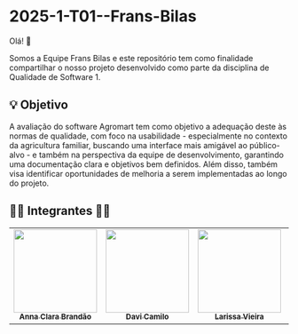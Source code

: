 # 2025-1-T01--Frans-Bilas

Olá! 👋

Somos a Equipe Frans Bilas e este repositório tem como finalidade compartilhar o nosso projeto desenvolvido como parte da disciplina de Qualidade de Software 1.

## 💡 Objetivo

A avaliação do software Agromart tem como objetivo a adequação deste às normas de qualidade, com foco na usabilidade - especialmente no contexto da agricultura familiar, buscando uma interface mais amigável ao público-alvo - e também na perspectiva da equipe de desenvolvimento, garantindo uma documentação clara e objetivos bem definidos. Além disso, também visa identificar oportunidades de melhoria a serem implementadas ao longo do projeto.


## 👩‍💻 Integrantes 👨‍💻

<table>
	<tr>
		<td align="center"><a href="https://github.com/annacbrandao"><img src="https://avatars.githubusercontent.com/u/126699748?v=4" width="150px;" alt=""/><br /><sub><b>Anna Clara Brandão</b></sub></a><br /><a href="https://github.com/annacbrandao"></a></td>
		<td align="center"><a href="https://github.com/Davicamilo23"><img src="https://avatars.githubusercontent.com/u/144080784?v=4" width="150px;" alt=""/><br /><sub><b>Davi Camilo</b></sub></a><br /><a href="https://github.com/Davicamilo23"></a></td>
		<td align="center"><a href="https://github.com/VieiraLaris"><img src="https://avatars.githubusercontent.com/u/116472322?v=4" width="150px;" alt=""/><br /><sub><b>Larissa Vieira </b></sub></a><br /><a href="https://github.com/VieiraLaris"></a></td>
		<td align="center"><a href="https://github.com/DudaV228"><img src="https://avatars.githubusercontent.com/u/110543736?v=4" width="150px;" alt=""/><br /><sub><b>Maria Eduarda Vieira</b></sub></a><br /><a href="https://github.com/DudaV228"></a></td>
		<td align="center"><a href="https://github.com/paulomh"><img src="https://avatars.githubusercontent.com/u/129633592?v=4" width="150px;" alt=""/><br /><sub><b>Paulo Henrique</b></sub></a><br /><a href="https://github.com/paulomh"></a></td>
        <td align="center"><a href="https://github.com/victorcamaraa"><img src="https://avatars.githubusercontent.com/u/143553798?v=4" width="150px;" alt=""/><br /><sub><b>Victor Câmara</b></sub></a><br /><a href="https://github.com/ victorcamaraa"></a></td>
	</tr>
</table>
